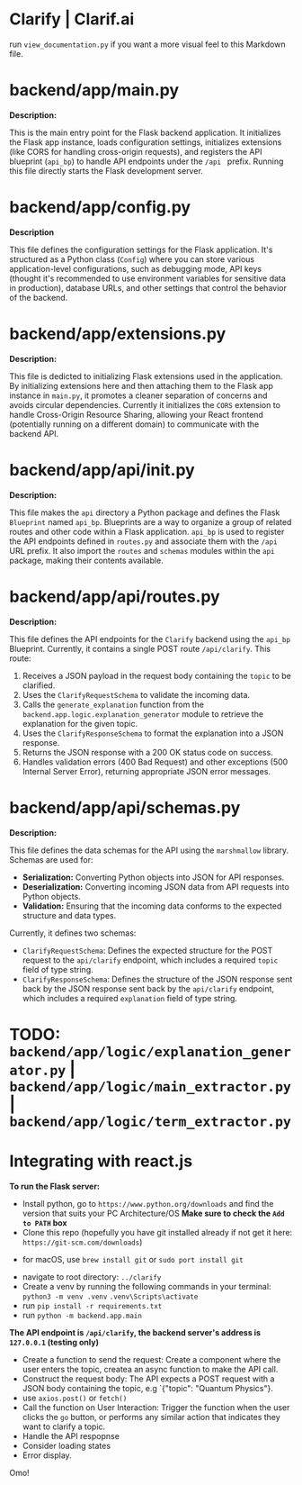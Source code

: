 # Clarify | Clarif.ai

run `view_documentation.py` if you want a more visual feel to this Markdown file.

# backend/app/main.py

**Description:**

This is the main entry point for the Flask backend application. It initializes the Flask app instance, loads configuration settings, initializes extensions (like CORS for handling cross-origin requests), and registers the API blueprint (`api_bp`) to handle API endpoints under the `/api ` prefix. Running this file directly starts the Flask development server.

# backend/app/config.py

**Description**

This file defines the configuration settings for the Flask application. It's structured as a Python class (`Config`) where you can store various application-level configurations, such as debugging mode, API keys (thought it's recommended to use environment variables for sensitive data in production), database URLs, and other settings that control the behavior of the backend.

# backend/app/extensions.py

**Description:**

This file is dedicted to initializing Flask extensions used in the application. By initializing extensions here and then attaching them to the Flask app instance in `main.py`, it promotes a cleaner separation of concerns and avoids circular dependencies. Currently it initializes the `CORS` extension to handle Cross-Origin Resource Sharing, allowing your React frontend (potentially running on a different domain) to communicate with the backend API.

# backend/app/api/__init__.py

**Description:**

This file makes the `api` directory a Python package and defines the Flask `Blueprint` named `api_bp`. Blueprints are a way to organize a group of  related routes and other code within a Flask application. `api_bp` is used to register the API endpoints defined in `routes.py` and associate them with the `/api` URL prefix. It also import the `routes` and `schemas` modules within the `api` package, making their contents available.

# backend/app/api/routes.py

**Description:**

This file defines the API endpoints for the `Clarify` backend using the `api_bp` Blueprint. Currently, it contains a single POST route `/api/clarify`. This route:
 1. Receives a JSON payload in the request body containing the `topic` to be clarified.
 2. Uses the `ClarifyRequestSchema` to validate the incoming data.
 3. Calls the `generate_explanation` function from the `backend.app.logic.explanation_generator` module to retrieve the explanation for the given topic.
 4. Uses the `ClarifyResponseSchema` to format the explanation into a JSON response.
 5. Returns the JSON response with a 200 OK status code on success.
 6. Handles validation errors (400 Bad Request) and other exceptions (500 Internal Server Error), returning appropriate JSON error messages.

# backend/app/api/schemas.py

**Description:**

This file defines the data schemas for the API using the `marshmallow` library. Schemas are used for:

* **Serialization:** Converting Python objects into JSON for API responses.
* **Deserialization:** Converting incoming JSON data from API requests into Python objects.
* **Validation:** Ensuring that the incoming data conforms to the expected structure and data types.

Currently, it defines two schemas:
* `ClarifyRequestSchema`: Defines the expected structure for the POST request to the `api/clarify` endpoint, which includes a required `topic` field of type string.
* `ClarifyResponseSchema`: Defines the structure of the JSON response sent back by the JSON response sent back by the `api/clarify` endpoint, which includes a required `explanation` field of type string.

# TODO: `backend/app/logic/explanation_generator.py` | `backend/app/logic/main_extractor.py` | `backend/app/logic/term_extractor.py`

# Integrating with react.js

**To run the Flask server:**
- Install python, go to `https://www.python.org/downloads` and find the version that suits your PC Architecture/OS
**Make sure to check the `Add to PATH` box**
- Clone this repo (hopefully you have git installed already if not get it here: `https://git-scm.com/downloads`)
* for macOS, use `brew install git` or `sudo port install git`
- navigate to root directory: `../clarify`
- Create a venv by running the following commands in your terminal: 
    `python3 -m venv .venv`
    `.venv\Scripts\activate`
- run `pip install -r requirements.txt`
- run `python -m backend.app.main`

**The API endpoint is `/api/clarify`, the backend server's address is `127.0.0.1` (testing only)**
- Create a function to send the request: Create a component where the user enters the topic, createa an async function to make the API call.
- Construct the request body: The API expects a POST request with a JSON body containing the topic, e.g `{"topic": "Quantum Physics"}.
- use `axios.post()` or `fetch()`
- Call the function on User Interaction: Trigger the function when the user clicks the `go` button, or performs any similar action that indicates they want to clarify a topic.
- Handle the API respopnse
- Consider loading states
- Error display.

Omo!


